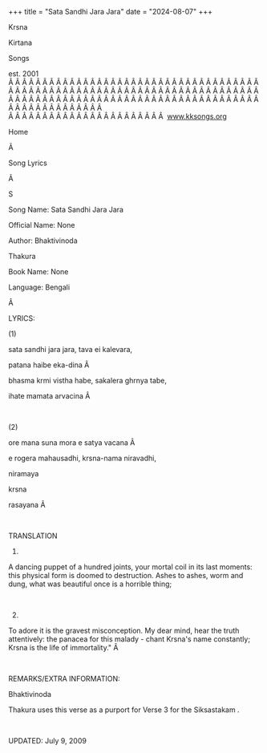 +++ 
title = "Sata Sandhi Jara Jara"
date = "2024-08-07"
+++

Krsna
 
Kirtana
 
Songs

est. 2001
Â Â Â Â Â Â Â Â Â Â Â Â Â Â Â Â Â Â Â Â Â Â Â Â Â Â Â Â Â Â Â Â Â Â Â Â Â Â Â Â Â Â Â Â Â Â Â Â Â Â Â Â Â Â Â Â Â Â Â Â Â Â Â Â Â Â Â Â Â Â Â Â Â Â Â Â Â Â Â Â Â Â Â Â Â Â Â Â Â Â Â Â Â Â Â Â Â Â Â Â Â Â Â Â Â Â Â Â Â Â Â Â Â Â Â Â Â Â Â Â Â Â Â Â Â  
Â Â Â Â Â Â Â Â Â Â Â Â Â Â Â Â Â Â Â Â Â Â Â  
www.kksongs.org








Home


Ã 
 
Song Lyrics
 
Ã 
 
S


Song Name: Sata Sandhi Jara
Jara


Official Name: None


Author: 
Bhaktivinoda
 
Thakura


Book Name: None


Language: 
Bengali


Â 


LYRICS:


(1)


sata sandhi jara jara, tava ei
kalevara,


patana haibe eka-dina
Â  


bhasma krmi vistha habe,
sakalera ghrnya tabe,


ihate mamata arvacina
Â  


 


(2)


ore mana suna mora e satya
vacana
Â  


e rogera mahausadhi,
krsna-nama niravadhi,


niramaya
 
krsna
 
rasayana
Â  


 


TRANSLATION


1)
A dancing puppet of a hundred joints, your mortal coil in its last moments:
this physical form is doomed to destruction. Ashes to ashes, worm and dung,
what was beautiful once is a horrible thing;


 


2)
To adore it is the gravest misconception. My dear mind, hear the truth attentively:
the panacea for this malady - chant 
Krsna's
 name
constantly; Krsna is the life of immortality."
Â  


 


REMARKS/EXTRA INFORMATION:


Bhaktivinoda
 
Thakura
 uses this
verse as a purport for Verse 3 for the 
Siksastakam
.


 


UPDATED:
 July 9, 2009